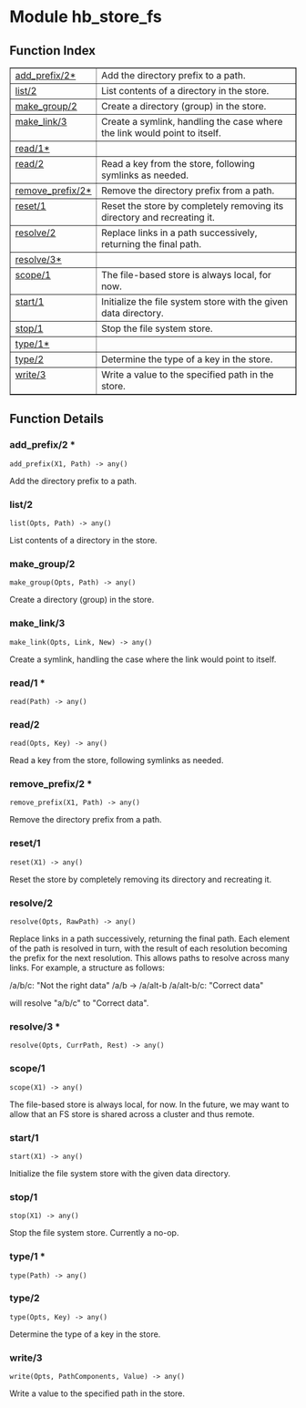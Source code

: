 

# Module hb_store_fs #

<a name="index"></a>

## Function Index ##


<table width="100%" border="1" cellspacing="0" cellpadding="2" summary="function index"><tr><td valign="top"><a href="#add_prefix-2">add_prefix/2*</a></td><td>Add the directory prefix to a path.</td></tr><tr><td valign="top"><a href="#list-2">list/2</a></td><td>List contents of a directory in the store.</td></tr><tr><td valign="top"><a href="#make_group-2">make_group/2</a></td><td>Create a directory (group) in the store.</td></tr><tr><td valign="top"><a href="#make_link-3">make_link/3</a></td><td>Create a symlink, handling the case where the link would point to itself.</td></tr><tr><td valign="top"><a href="#read-1">read/1*</a></td><td></td></tr><tr><td valign="top"><a href="#read-2">read/2</a></td><td>Read a key from the store, following symlinks as needed.</td></tr><tr><td valign="top"><a href="#remove_prefix-2">remove_prefix/2*</a></td><td>Remove the directory prefix from a path.</td></tr><tr><td valign="top"><a href="#reset-1">reset/1</a></td><td>Reset the store by completely removing its directory and recreating it.</td></tr><tr><td valign="top"><a href="#resolve-2">resolve/2</a></td><td>Replace links in a path successively, returning the final path.</td></tr><tr><td valign="top"><a href="#resolve-3">resolve/3*</a></td><td></td></tr><tr><td valign="top"><a href="#scope-1">scope/1</a></td><td>The file-based store is always local, for now.</td></tr><tr><td valign="top"><a href="#start-1">start/1</a></td><td>Initialize the file system store with the given data directory.</td></tr><tr><td valign="top"><a href="#stop-1">stop/1</a></td><td>Stop the file system store.</td></tr><tr><td valign="top"><a href="#type-1">type/1*</a></td><td></td></tr><tr><td valign="top"><a href="#type-2">type/2</a></td><td>Determine the type of a key in the store.</td></tr><tr><td valign="top"><a href="#write-3">write/3</a></td><td>Write a value to the specified path in the store.</td></tr></table>


<a name="functions"></a>

## Function Details ##

<a name="add_prefix-2"></a>

### add_prefix/2 * ###

`add_prefix(X1, Path) -> any()`

Add the directory prefix to a path.

<a name="list-2"></a>

### list/2 ###

`list(Opts, Path) -> any()`

List contents of a directory in the store.

<a name="make_group-2"></a>

### make_group/2 ###

`make_group(Opts, Path) -> any()`

Create a directory (group) in the store.

<a name="make_link-3"></a>

### make_link/3 ###

`make_link(Opts, Link, New) -> any()`

Create a symlink, handling the case where the link would point to itself.

<a name="read-1"></a>

### read/1 * ###

`read(Path) -> any()`

<a name="read-2"></a>

### read/2 ###

`read(Opts, Key) -> any()`

Read a key from the store, following symlinks as needed.

<a name="remove_prefix-2"></a>

### remove_prefix/2 * ###

`remove_prefix(X1, Path) -> any()`

Remove the directory prefix from a path.

<a name="reset-1"></a>

### reset/1 ###

`reset(X1) -> any()`

Reset the store by completely removing its directory and recreating it.

<a name="resolve-2"></a>

### resolve/2 ###

`resolve(Opts, RawPath) -> any()`

Replace links in a path successively, returning the final path.
Each element of the path is resolved in turn, with the result of each
resolution becoming the prefix for the next resolution. This allows
paths to resolve across many links. For example, a structure as follows:

/a/b/c: "Not the right data"
/a/b -> /a/alt-b
/a/alt-b/c: "Correct data"

will resolve "a/b/c" to "Correct data".

<a name="resolve-3"></a>

### resolve/3 * ###

`resolve(Opts, CurrPath, Rest) -> any()`

<a name="scope-1"></a>

### scope/1 ###

`scope(X1) -> any()`

The file-based store is always local, for now. In the future, we may
want to allow that an FS store is shared across a cluster and thus remote.

<a name="start-1"></a>

### start/1 ###

`start(X1) -> any()`

Initialize the file system store with the given data directory.

<a name="stop-1"></a>

### stop/1 ###

`stop(X1) -> any()`

Stop the file system store. Currently a no-op.

<a name="type-1"></a>

### type/1 * ###

`type(Path) -> any()`

<a name="type-2"></a>

### type/2 ###

`type(Opts, Key) -> any()`

Determine the type of a key in the store.

<a name="write-3"></a>

### write/3 ###

`write(Opts, PathComponents, Value) -> any()`

Write a value to the specified path in the store.

